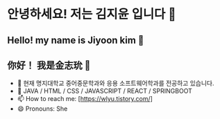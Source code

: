 # 안녕하세요! 저는 김지윤 입니다 👋
## Hello! my name is Jiyoon kim 👋
## 你好！ 我是金志玧 👋

- 🌱 현재 명지대학교 중어중문학과와 응용 소프트웨어학과를 전공하고 있습니다.
- 💬 JAVA / HTML / CSS / JAVASCRIPT / REACT / SPRINGBOOT
- 📫 How to reach me: [https://wlyu.tistory.com/]
- 😄 Pronouns: She
